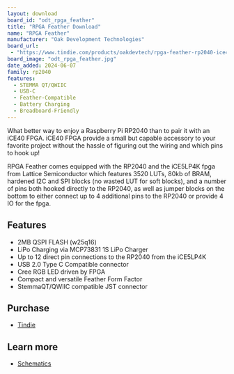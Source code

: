 ```yaml
---
layout: download
board_id: "odt_rpga_feather"
title: "RPGA Feather Download"
name: "RPGA Feather"
manufacturer: "Oak Development Technologies"
board_url:
 - "https://www.tindie.com/products/oakdevtech/rpga-feather-rp2040-ice40/"
board_image: "odt_rpga_feather.jpg"
date_added: 2024-06-07
family: rp2040
features:
  - STEMMA QT/QWIIC
  - USB-C
  - Feather-Compatible
  - Battery Charging
  - Breadboard-Friendly
---
```


What better way to enjoy a Raspberry Pi RP2040 than to pair it with an iCE40 FPGA. iCE40 FPGA provide a small but capable accessory to your favorite project without the hassle of figuring out the wiring and which pins to hook up!

RPGA Feather comes equipped with the RP2040 and the iCE5LP4K fpga from Lattice Semiconductor which features 3520 LUTs, 80kb of BRAM, hardened I2C and SPI blocks (no wasted LUT for soft blocks), and a number of pins both hooked directly to the RP2040, as well as jumper blocks on the bottom to either connect up to 4 additional pins to the RP2040 or provide 4 IO for the fpga.

## Features

- 2MB QSPI FLASH (w25q16)
- LiPo Charging via MCP73831 1S LiPo Charger
- Up to 12 direct pin connections to the RP2040 from the iCE5LP4K
- USB 2.0 Type C Compatible connector
- Cree RGB LED driven by FPGA
- Compact and versatile Feather Form Factor
- StemmaQT/QWIIC compatible JST connector

## Purchase

* [Tindie](https://www.tindie.com/products/oakdevtech/rpga-feather-rp2040-ice40/)

## Learn more

* [Schematics](https://github.com/Oak-Development-Technologies/RPGA-Feather/tree/main)